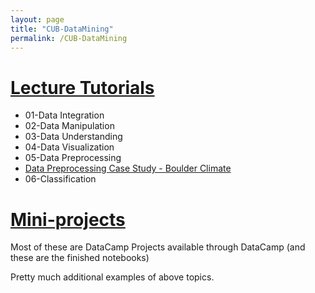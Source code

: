 ```yaml
---
layout: page
title: "CUB-DataMining"
permalink: /CUB-DataMining
---
```


# [Lecture Tutorials](CUB-DataMining/Lectures.md)

- 01-Data Integration
- 02-Data Manipulation
- 03-Data Understanding
- 04-Data Visualization
- 05-Data Preprocessing
- [Data Preprocessing Case Study - Boulder Climate](CUB-DataMining/Lecture-Tutorials/Case-Study-Boulder-Weather/BoulderClimateCaseStudy.html)
- 06-Classification


# [Mini-projects](CUB-DataMining/MiniProjects.md)
Most of these are DataCamp Projects available through DataCamp (and these are the finished notebooks)

Pretty much additional examples of above topics.
